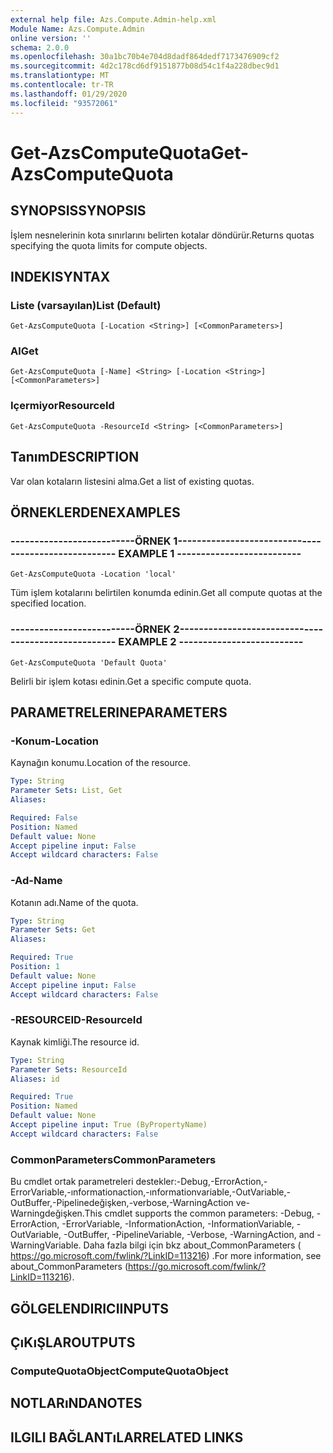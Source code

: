```yaml
---
external help file: Azs.Compute.Admin-help.xml
Module Name: Azs.Compute.Admin
online version: ''
schema: 2.0.0
ms.openlocfilehash: 30a1bc70b4e704d8dadf864dedf7173476909cf2
ms.sourcegitcommit: 4d2c178cd6df9151877b08d54c1f4a228dbec9d1
ms.translationtype: MT
ms.contentlocale: tr-TR
ms.lasthandoff: 01/29/2020
ms.locfileid: "93572061"
---
```

# <span data-ttu-id="5868c-101">Get-AzsComputeQuota</span><span class="sxs-lookup"><span data-stu-id="5868c-101">Get-AzsComputeQuota</span></span>

## <span data-ttu-id="5868c-102">SYNOPSIS</span><span class="sxs-lookup"><span data-stu-id="5868c-102">SYNOPSIS</span></span>
<span data-ttu-id="5868c-103">İşlem nesnelerinin kota sınırlarını belirten kotalar döndürür.</span><span class="sxs-lookup"><span data-stu-id="5868c-103">Returns quotas specifying the quota limits for compute objects.</span></span>

## <span data-ttu-id="5868c-104">INDEKI</span><span class="sxs-lookup"><span data-stu-id="5868c-104">SYNTAX</span></span>

### <span data-ttu-id="5868c-105">Liste (varsayılan)</span><span class="sxs-lookup"><span data-stu-id="5868c-105">List (Default)</span></span>
```
Get-AzsComputeQuota [-Location <String>] [<CommonParameters>]
```

### <span data-ttu-id="5868c-106">Al</span><span class="sxs-lookup"><span data-stu-id="5868c-106">Get</span></span>
```
Get-AzsComputeQuota [-Name] <String> [-Location <String>] [<CommonParameters>]
```

### <span data-ttu-id="5868c-107">Içermiyor</span><span class="sxs-lookup"><span data-stu-id="5868c-107">ResourceId</span></span>
```
Get-AzsComputeQuota -ResourceId <String> [<CommonParameters>]
```

## <span data-ttu-id="5868c-108">Tanım</span><span class="sxs-lookup"><span data-stu-id="5868c-108">DESCRIPTION</span></span>
<span data-ttu-id="5868c-109">Var olan kotaların listesini alma.</span><span class="sxs-lookup"><span data-stu-id="5868c-109">Get a list of existing quotas.</span></span>

## <span data-ttu-id="5868c-110">ÖRNEKLERDEN</span><span class="sxs-lookup"><span data-stu-id="5868c-110">EXAMPLES</span></span>

### <span data-ttu-id="5868c-111">--------------------------ÖRNEK 1--------------------------</span><span class="sxs-lookup"><span data-stu-id="5868c-111">-------------------------- EXAMPLE 1 --------------------------</span></span>
```
Get-AzsComputeQuota -Location 'local'
```

<span data-ttu-id="5868c-112">Tüm işlem kotalarını belirtilen konumda edinin.</span><span class="sxs-lookup"><span data-stu-id="5868c-112">Get all compute quotas at the specified location.</span></span>

### <span data-ttu-id="5868c-113">--------------------------ÖRNEK 2--------------------------</span><span class="sxs-lookup"><span data-stu-id="5868c-113">-------------------------- EXAMPLE 2 --------------------------</span></span>
```
Get-AzsComputeQuota 'Default Quota'
```

<span data-ttu-id="5868c-114">Belirli bir işlem kotası edinin.</span><span class="sxs-lookup"><span data-stu-id="5868c-114">Get a specific compute quota.</span></span>

## <span data-ttu-id="5868c-115">PARAMETRELERINE</span><span class="sxs-lookup"><span data-stu-id="5868c-115">PARAMETERS</span></span>

### <span data-ttu-id="5868c-116">-Konum</span><span class="sxs-lookup"><span data-stu-id="5868c-116">-Location</span></span>
<span data-ttu-id="5868c-117">Kaynağın konumu.</span><span class="sxs-lookup"><span data-stu-id="5868c-117">Location of the resource.</span></span>

```yaml
Type: String
Parameter Sets: List, Get
Aliases: 

Required: False
Position: Named
Default value: None
Accept pipeline input: False
Accept wildcard characters: False
```

### <span data-ttu-id="5868c-118">-Ad</span><span class="sxs-lookup"><span data-stu-id="5868c-118">-Name</span></span>
<span data-ttu-id="5868c-119">Kotanın adı.</span><span class="sxs-lookup"><span data-stu-id="5868c-119">Name of the quota.</span></span>

```yaml
Type: String
Parameter Sets: Get
Aliases: 

Required: True
Position: 1
Default value: None
Accept pipeline input: False
Accept wildcard characters: False
```

### <span data-ttu-id="5868c-120">-RESOURCEID</span><span class="sxs-lookup"><span data-stu-id="5868c-120">-ResourceId</span></span>
<span data-ttu-id="5868c-121">Kaynak kimliği.</span><span class="sxs-lookup"><span data-stu-id="5868c-121">The resource id.</span></span>

```yaml
Type: String
Parameter Sets: ResourceId
Aliases: id

Required: True
Position: Named
Default value: None
Accept pipeline input: True (ByPropertyName)
Accept wildcard characters: False
```

### <span data-ttu-id="5868c-122">CommonParameters</span><span class="sxs-lookup"><span data-stu-id="5868c-122">CommonParameters</span></span>
<span data-ttu-id="5868c-123">Bu cmdlet ortak parametreleri destekler:-Debug,-ErrorAction,-ErrorVariable,-ınformationaction,-ınformationvariable,-OutVariable,-OutBuffer,-Pipelinedeğişken,-verbose,-WarningAction ve-Warningdeğişken.</span><span class="sxs-lookup"><span data-stu-id="5868c-123">This cmdlet supports the common parameters: -Debug, -ErrorAction, -ErrorVariable, -InformationAction, -InformationVariable, -OutVariable, -OutBuffer, -PipelineVariable, -Verbose, -WarningAction, and -WarningVariable.</span></span> <span data-ttu-id="5868c-124">Daha fazla bilgi için bkz about_CommonParameters ( https://go.microsoft.com/fwlink/?LinkID=113216) .</span><span class="sxs-lookup"><span data-stu-id="5868c-124">For more information, see about_CommonParameters (https://go.microsoft.com/fwlink/?LinkID=113216).</span></span>

## <span data-ttu-id="5868c-125">GÖLGELENDIRICI</span><span class="sxs-lookup"><span data-stu-id="5868c-125">INPUTS</span></span>

## <span data-ttu-id="5868c-126">ÇıKıŞLAR</span><span class="sxs-lookup"><span data-stu-id="5868c-126">OUTPUTS</span></span>

### <span data-ttu-id="5868c-127">ComputeQuotaObject</span><span class="sxs-lookup"><span data-stu-id="5868c-127">ComputeQuotaObject</span></span>

## <span data-ttu-id="5868c-128">NOTLARıNDA</span><span class="sxs-lookup"><span data-stu-id="5868c-128">NOTES</span></span>

## <span data-ttu-id="5868c-129">ILGILI BAĞLANTıLAR</span><span class="sxs-lookup"><span data-stu-id="5868c-129">RELATED LINKS</span></span>

